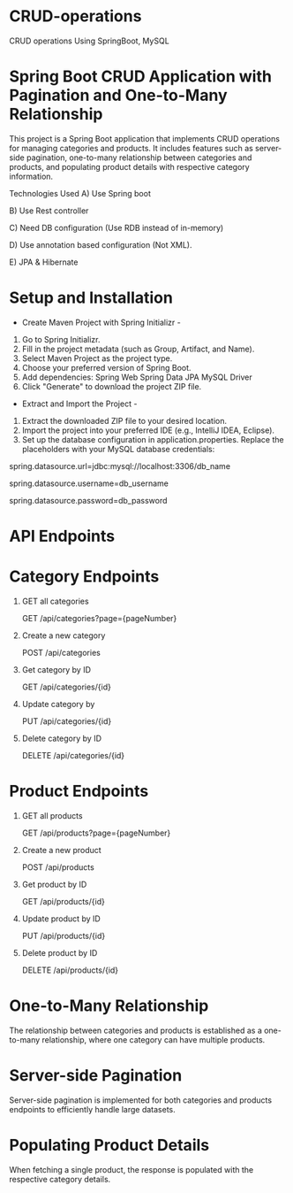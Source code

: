 # CRUD-operations
CRUD operations Using SpringBoot, MySQL

# Spring Boot CRUD Application with Pagination and One-to-Many Relationship
This project is a Spring Boot application that implements CRUD operations for managing categories and products. It includes features such as server-side pagination, one-to-many relationship between categories and products, and populating product details with respective category information.

Technologies Used
A) Use Spring boot

B) Use Rest controller

C) Need DB configuration (Use RDB instead of in-memory)

D) Use annotation based configuration (Not XML).

E) JPA & Hibernate


# Setup and Installation
- Create Maven Project with Spring Initializr -
1. Go to Spring Initializr.
2. Fill in the project metadata (such as Group, Artifact, and Name).
3. Select Maven Project as the project type.
4. Choose your preferred version of Spring Boot.
5. Add dependencies:
Spring Web
Spring Data JPA
MySQL Driver
7. Click "Generate" to download the project ZIP file.
   
- Extract and Import the Project -
1. Extract the downloaded ZIP file to your desired location.
2.  Import the project into your preferred IDE (e.g., IntelliJ IDEA, Eclipse).
3. Set up the database configuration in application.properties. Replace the placeholders with your MySQL database credentials:
  
spring.datasource.url=jdbc:mysql://localhost:3306/db_name

spring.datasource.username=db_username

spring.datasource.password=db_password


# API Endpoints
# Category Endpoints
1. GET all categories
   
   GET /api/categories?page={pageNumber}

2. Create a new category
   
   POST /api/categories

3. Get category by ID
   
   GET /api/categories/{id}

4. Update category by
   
   PUT /api/categories/{id}

5. Delete category by ID
   
   DELETE /api/categories/{id}

# Product Endpoints
1. GET all products
   
   GET /api/products?page={pageNumber}

   
2. Create a new product
   
   POST /api/products
   
3. Get product by ID
   
   GET /api/products/{id}

4. Update product by ID
   
   PUT /api/products/{id}

5. Delete product by ID
    
   DELETE /api/products/{id}

  # One-to-Many Relationship
The relationship between categories and products is established as a one-to-many relationship, where one category can have multiple products.

# Server-side Pagination
Server-side pagination is implemented for both categories and products endpoints to efficiently handle large datasets.

# Populating Product Details
When fetching a single product, the response is populated with the respective category details.





  

  

